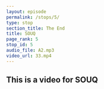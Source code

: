 ```yaml
---
layout: episode
permalink: /stops/5/
type: stop
section_title: The End
title: SOUQ
page_rank: 5
stop_id: 5
audio_file: A2.mp3
video_url: 33.mp4
---
```

## This is a video for SOUQ

